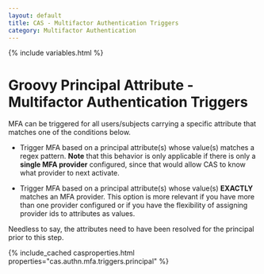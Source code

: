 ```yaml
---
layout: default
title: CAS - Multifactor Authentication Triggers
category: Multifactor Authentication
---
```


{% include variables.html %}

# Groovy Principal Attribute - Multifactor Authentication Triggers

MFA can be triggered for all users/subjects carrying a specific 
attribute that matches one of the conditions below.

- Trigger MFA based on a principal attribute(s) whose value(s) matches a regex pattern.
**Note** that this behavior is only applicable if there is only a **single MFA provider** configured, since that would allow CAS
to know what provider to next activate.

- Trigger MFA based on a principal attribute(s) whose value(s) **EXACTLY** matches an MFA provider.
This option is more relevant if you have more than one provider configured or if you have the flexibility of assigning provider ids to attributes as values.

Needless to say, the attributes need to have been resolved for the principal prior to this step.

{% include_cached casproperties.html properties="cas.authn.mfa.triggers.principal" %}


